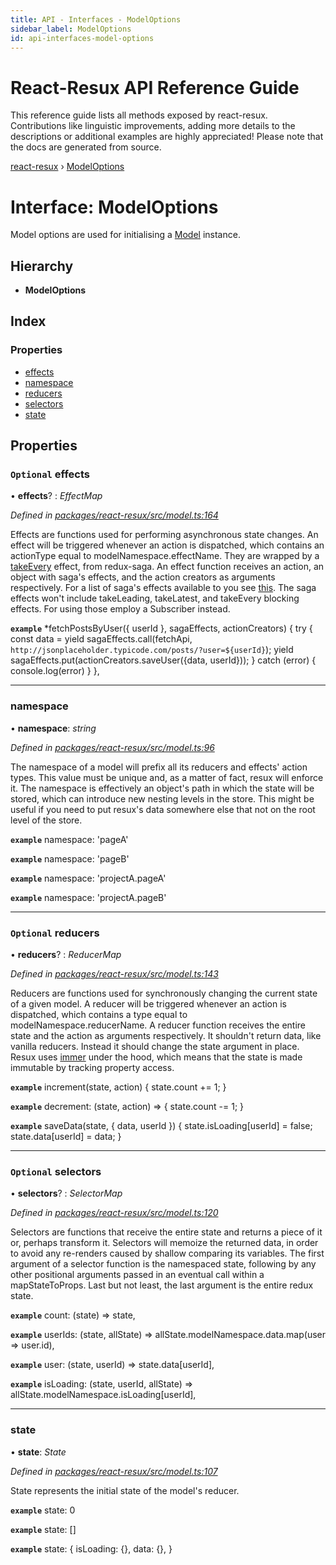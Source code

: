 ```yaml
---
title: API - Interfaces - ModelOptions
sidebar_label: ModelOptions
id: api-interfaces-model-options
---
```


# React-Resux API Reference Guide

This reference guide lists all methods exposed by react-resux. Contributions like linguistic improvements, adding
more details to the descriptions or additional examples are highly appreciated! Please note that the docs are
generated from source.

[react-resux](../README.md) › [ModelOptions](modeloptions.md)

# Interface: ModelOptions

Model options are used for initialising a [Model](../classes/model.md) instance.

## Hierarchy

* **ModelOptions**

## Index

### Properties

* [effects](modeloptions.md#optional-effects)
* [namespace](modeloptions.md#namespace)
* [reducers](modeloptions.md#optional-reducers)
* [selectors](modeloptions.md#optional-selectors)
* [state](modeloptions.md#state)

## Properties

### `Optional` effects

• **effects**? : *EffectMap*

*Defined in [packages/react-resux/src/model.ts:164](https://github.com/kayak/react-resux/blob/6030822/packages/react-resux/src/model.ts#L164)*

Effects are functions used for performing asynchronous state changes. An effect will be triggered whenever
an action is dispatched, which contains an actionType equal to modelNamespace.effectName. They are wrapped
by a [takeEvery](https://redux-saga.js.org/docs/api/#takeeverypattern-saga-args) effect, from redux-saga.
An effect function receives an action, an object with saga's effects, and the action creators as arguments
respectively. For a list of saga's effects available to you see
[this](https://redux-saga.js.org/docs/api/#effect-creators).
The saga effects won't include takeLeading, takeLatest, and takeEvery blocking effects. For using those
employ a Subscriber instead.

**`example`** 
*fetchPostsByUser({ userId }, sagaEffects, actionCreators) {
  try {
    const data = yield sagaEffects.call(fetchApi, `http://jsonplaceholder.typicode.com/posts/?user=${userId}`);
    yield sagaEffects.put(actionCreators.saveUser({data, userId}));
  } catch (error) {
    console.log(error)
  }
},

___

###  namespace

• **namespace**: *string*

*Defined in [packages/react-resux/src/model.ts:96](https://github.com/kayak/react-resux/blob/6030822/packages/react-resux/src/model.ts#L96)*

The namespace of a model will prefix all its reducers and effects' action types. This value must be unique
and, as a matter of fact, resux will enforce it. The namespace is effectively an object's path in which the
state will be stored, which can introduce new nesting levels in the store. This might be useful if you
need to put resux's data somewhere else that not on the root level of the store.

**`example`** namespace: 'pageA'

**`example`** namespace: 'pageB'

**`example`** namespace: 'projectA.pageA'

**`example`** namespace: 'projectA.pageB'

___

### `Optional` reducers

• **reducers**? : *ReducerMap*

*Defined in [packages/react-resux/src/model.ts:143](https://github.com/kayak/react-resux/blob/6030822/packages/react-resux/src/model.ts#L143)*

Reducers are functions used for synchronously changing the current state of a given model. A reducer will
be triggered whenever an action is dispatched, which contains a type equal to modelNamespace.reducerName.
A reducer function receives the entire state and the action as arguments respectively. It shouldn't return
data, like vanilla reducers. Instead it should change the state argument in place. Resux uses
[immer](https://github.com/immerjs/immer) under the hood, which means that the state is made immutable
by tracking property access.

**`example`** 
increment(state, action) {
  state.count += 1;
}

**`example`** 
decrement: (state, action) => {
  state.count -= 1;
}

**`example`** 
saveData(state, { data, userId }) {
  state.isLoading[userId] = false;
  state.data[userId] = data;
}

___

### `Optional` selectors

• **selectors**? : *SelectorMap*

*Defined in [packages/react-resux/src/model.ts:120](https://github.com/kayak/react-resux/blob/6030822/packages/react-resux/src/model.ts#L120)*

Selectors are functions that receive the entire state and returns a piece of it or, perhaps transform it.
Selectors will memoize the returned data, in order to avoid any re-renders caused by shallow
comparing its variables. The first argument of a selector function is the namespaced state, following
by any other positional arguments passed in an eventual call within a mapStateToProps. Last but not least,
the last argument is the entire redux state.

**`example`** count: (state) => state,

**`example`** userIds: (state, allState) => allState.modelNamespace.data.map(user => user.id),

**`example`** user: (state, userId) => state.data[userId],

**`example`** isLoading: (state, userId, allState) => allState.modelNamespace.isLoading[userId],

___

###  state

• **state**: *State*

*Defined in [packages/react-resux/src/model.ts:107](https://github.com/kayak/react-resux/blob/6030822/packages/react-resux/src/model.ts#L107)*

State represents the initial state of the model's reducer.

**`example`** state: 0

**`example`** state: []

**`example`** state: {
    isLoading: {},
    data: {},
}
